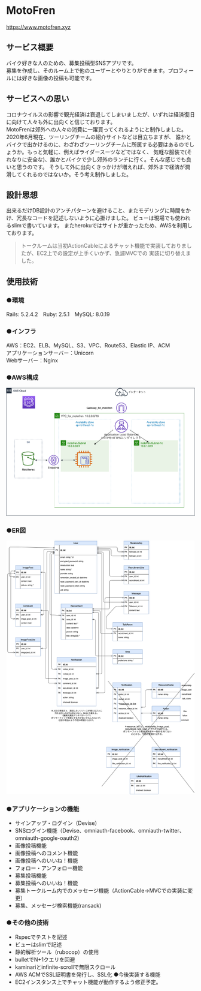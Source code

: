 # MotoFren

https://www.motofren.xyz

## サービス概要
バイク好きな人のための、募集投稿型SNSアプリです。  
募集を作成し、そのルーム上で他のユーザーとやりとりができます。プロフィールには好きな画像の投稿も可能です。  

## サービスへの思い
コロナウイルスの影響で観光経済は衰退してしまいましたが、いずれは経済復旧に向けて人々も外に出向くと信じております。  
MotoFrenは郊外への人々の消費に一躍買ってくれるようにと制作しました。2020年6月現在、ツーリングチームの紹介サイトなどは目立ちますが、
誰かとバイクで出かけるのに、わざわざツーリングチームに所属する必要はあるのでしょうか。もっと気軽に、例えばライダースーツなどではなく、
気軽な服装で(それなりに安全な)、誰かとバイクで少し郊外のランチに行く。そんな感じでも良いと思うのです。
そうして外に出向くきっかけが増えれば、郊外まで経済が潤滑してくれるのではないか。そう考え制作しました。

## 設計思想
出来るだけDB設計のアンチパターンを避けること、またモデリングに時間をかけ、冗長なコードを記述しないように心掛けました。
ビューは現場でも使われるslimで書いています。
またherokuではサイトが重かったため、AWSを利用しております。
> トークルームは当初ActionCableによるチャット機能で実装しておりましたが、EC2上での設定が上手くいかず、急遽MVCでの
> 実装に切り替えました。

## 使用技術
### ●環境
Rails: 5.2.4.2　Ruby: 2.5.1　MySQL: 8.0.19

### ●インフラ
AWS：EC2、ELB、MySQL、S3、VPC、Route53、Elastic IP、ACM  
アプリケーションサーバー：Unicorn  
Webサーバー：Nginx

### ●AWS構成
![AWS](AWS構成図.png)

### ●ER図
![MotofrenER](MotofrenER図完成版.png)

### ●アプリケーションの機能
- サインアップ・ログイン（Devise）
- SNSログイン機能（Devise、omniauth-facebook、omniauth-twitter、omniauth-google-oauth2）
- 画像投稿機能
- 画像投稿へのコメント機能
- 画像投稿へのいいね！機能
- フォロー・アンフォロー機能
- 募集投稿機能
- 募集投稿へのいいね！機能
- 募集トークルーム内でのメッセージ機能（ActionCable→MVCでの実装に変更）
- 募集、メッセージ検索機能(ransack)
### ●その他の技術
- Rspecでテストを記述
- ビューはslimで記述
- 静的解析ツール（rubocop）の使用
- bulletでN+1クエリを回避
- kaminariとinfinite-scrollで無限スクロール
- AWS ACMでSSL証明書を発行し、SSL化
●今後実装する機能
- EC2インスタンス上でチャット機能が動作するよう修正予定。
